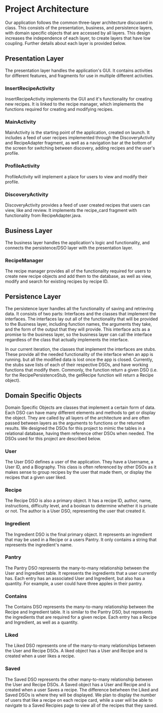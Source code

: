 # Project Architecture

Our application follows the common three-layer architecture discussed in class. This consists of the presentation, business, and persistence layers, with domain specific objects that are accessed by all layers. This design increases the independence of each layer, to create layers that have low coupling. Further details about each layer is provided below.

## Presentation Layer

The presentation layer handles the application's GUI. It contains activities for different features, and fragments for use in multiple different activities.

### InsertRecipeActivity

InsertRecipeActivity implements the GUI and it's functionality for creating new recipes. It is linked to the recipe manager, which implements the functions required for creating and modifying recipes.

### MainActivity

MainActivity is the starting point of the application, created on launch. It includes a feed of user recipes implemented through the DiscoveryActivity and RecipeAdapter fragment, as well as a navigation bar at the bottom of the screen for switching between discovery, adding recipes and the user's profile.

### ProfileActivity

ProfileActivity will implement a place for users to view and modify their profile.

### DiscoveryActivity

DiscoveryActivity provides a feed of user created recipes that users can view, like and review. It implements the recipe_card fragment with functionality from RecipeAdapter.java.

## Business Layer

The business layer handles the application's logic and functionality, and connects the persistence/DSO layer with the presentation layer.

### RecipeManager

The recipe manager provides all of the functionality required for users to create new recipe objects and add them to the database, as well as view, modify and search for existing recipes by recipe ID.

## Persistence Layer

The persistence layer handles all the functionality of saving and retrieving data. It consists of two parts: Interfaces and the classes that implement the interfaces. The interfaces lay out all of the functionality that will be provided to the Business layer, including function names, the arguments they take, and the form of the output that they will provide. This interface acts as a promise to the business layer, so the business layer can call the interface regardless of the class that actually implements the interface.

In our current iteration, the classes that implement the interfaces are stubs. These provide all the needed functionality of the interface when an app is running. but all the modified data is lost once the app is closed. Currently, the stubs save lists of each of their respective DSOs, and have working functions that modify them. Commonly, the function return a given DSO (i.e. for the RecipePersistenceStub, the getRecipe function will return a Recipe object).

## Domain Specific Objects

Domain Specific Objects are classes that implement a certain form of data. Each DSO can have many different elements and methods to get or display the object. They are called by all layers of the architecture and are often passed between layers as the arguments to functions or the returned results. We designed the DSOs for this project to mimic the tables in a relational database, having them reference other DSOs when needed. The DSOs used for this project are described below.

### User

The User DSO defines a user of the application. They have a Username, a User ID, and a Biography. This class is often referenced by other DSOs as it makes sense to group recipes by the user that made them, or display the recipes that a given user liked.

### Recipe

The Recipe DSO is also a primary object. It has a recipe ID, author, name, instructions, difficulty level, and a boolean to determine whether it is private or not. The author is a User DSO, representing the user that created it.

### Ingredient

The Ingredient DSO is the final primary object. It represents an ingredient that may be used in a Recipe or a users Pantry. It only contains a string that represents the ingredient's name.

### Pantry

The Pantry DSO represents the many-to-many relationship between the User and Ingredient table. It represents the ingredients that a user currently has. Each entry has an associated User and Ingredient, but also has a quantity. For example, a user could have three apples in their pantry.

### Contains

The Contains DSO represents the many-to-many relationship between the Recipe and Ingredient table. It is similar to the Pantry DSO, but represents the ingredients that are required for a given recipe. Each entry has a Recipe and Ingredient, as well as a quantity.

### Liked

The Liked DSO represents one of the many-to-many relationships between the User and Recipe DSOs. A liked object has a User and Recipe and is created when a user likes a recipe.

### Saved

The Saved DSO represents the other many-to-many relationship between the User and Recipe DSOs. A Saved object has a User and Recipe and is created when a user Saves a recipe. The difference betwheen the Liked and Saved DSOs is where they will be displayed. We plan to display the number of users that like a recipe on each recipe card, while a user will be able to navigate to a Saved Recipies page to view all of the recipes that they saved.

